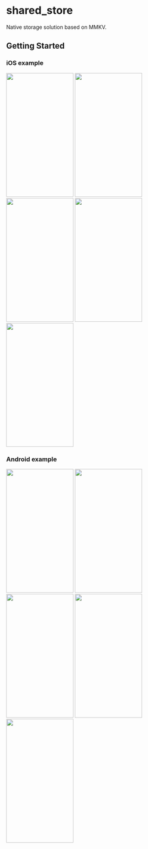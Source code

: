 # shared_store

Native storage solution based on MMKV.


## Getting Started
### iOS example
<div align=left> 
<img width="180" height="330" src="https://user-images.githubusercontent.com/68054922/156133619-de4c9235-aef0-452b-aa52-3c0552429392.png"/>
<img width="180" height="330" src="https://user-images.githubusercontent.com/68054922/156133622-bd4c3462-a8e8-45fc-9495-6fdada7b3c74.png"/>
<img width="180" height="330" src="https://user-images.githubusercontent.com/68054922/156133629-dcccb683-be33-457c-bb26-0fe2b8f8e748.png"/>
<img width="180" height="330" src="https://user-images.githubusercontent.com/68054922/156133634-69fc35c6-0123-4afb-8133-5440e5fb655a.png"/>
<img width="180" height="330" src="https://user-images.githubusercontent.com/68054922/156133639-ce04bfad-c852-435e-b7b1-7ce0f9c451c9.png"/>
</div>

### Android example
<div align=left> 
<img width="180" height="330" src="https://user-images.githubusercontent.com/68054922/156137705-f1b26b31-3267-41a9-9fed-8ee98f2f0648.png"/>
<img width="180" height="330" src="https://user-images.githubusercontent.com/68054922/156137708-acc515d0-47a0-43b1-b0e9-1290ff770b44.png"/>
<img width="180" height="330" src="https://user-images.githubusercontent.com/68054922/156137713-e134eb39-c727-477c-90ac-36f09a08afc9.png"/>
<img width="180" height="330" src="https://user-images.githubusercontent.com/68054922/156137717-4bfe4d12-0c73-4979-b6a4-eab8e9831636.png"/>
<img width="180" height="330" src="https://user-images.githubusercontent.com/68054922/156137697-08088572-5224-481a-89d4-2abb184cb9c7.png"/>
</div>
